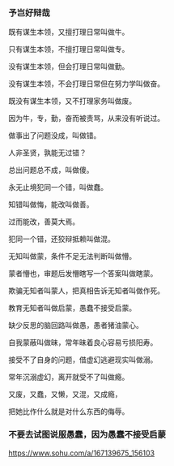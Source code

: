 ### 予岂好辩哉

既有谋生本领，又擅打理日常叫做牛。

只有谋生本领，不擅打理日常叫做专。

没有谋生本领，但会打理日常叫做勤。

没有谋生本领，不会打理日常但在努力学叫做奋。

既没有谋生本领，又不打理家务叫做废。

因为牛，专，勤，奋而被责骂，从来没有听说过。

做事出了问题没成，叫做错。

人非圣贤，孰能无过错？

总出问题总不成，叫做傻。

永无止境犯同一个错，叫做蠢。

知错叫做悔，能改叫做善。

过而能改，善莫大焉。

犯同一个错，还狡辩抵赖叫做混。

无知叫做蒙，条件不足无法判断叫做懵。

蒙者懵也，审题后发懵瞎写一个答案叫做瞎蒙。

欺骗无知者叫蒙人，把真相告诉无知者叫做作死。

教育无知者叫做启蒙，愚蠢不接受启蒙。

缺少反思的脑回路叫做愚，愚者猪油蒙心。

自我蒙蔽叫做昧，常年昧着良心容易亏损阳寿。

接受不了自身的问题，借虚幻逃避现实叫做溺。

常年沉溺虚幻，离开就受不了叫做瘾。

又废，又蠢，又懒，又混，又成瘾，

把她比作什么就是对什么东西的侮辱。

### 不要去试图说服愚蠢，因为愚蠢不接受启蒙
https://www.sohu.com/a/167139675_156103
